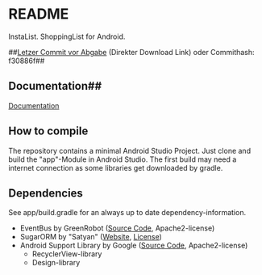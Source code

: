 # README #
InstaList. ShoppingList for Android.

##[Letzer Commit vor Abgabe](https://bitbucket.org/fhnoorg/einkaufsliste/get/f30886f.tar.gz) (Direkter Download Link) oder Commithash: f30886f##

## Documentation##
[Documentation](https://bitbucket.org/fhnoorg/einkaufsliste/wiki/Dokumentation)
## How to compile ##

The repository contains a minimal Android Studio Project. Just clone and build the "app"-Module in Android Studio. The first build may need a internet connection as some libraries get downloaded by gradle.

## Dependencies ##

See app/build.gradle for an always up to date dependency-information.

* EventBus by GreenRobot ([Source Code](https://github.com/greenrobot/EventBus), Apache2-license)
* SugarORM by "Satyan" ([Website](https://satyan.github.io/sugar/index.html), [License](https://github.com/satyan/sugar/blob/master/LICENSE))
* Android Support Library by Google ([Source Code](https://android.googlesource.com/platform/frameworks/support.git/), Apache2-license)
    * RecyclerView-library
    * Design-library